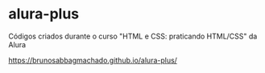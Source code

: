 # alura-plus
Códigos criados durante o curso "HTML e CSS: praticando HTML/CSS" da Alura

https://brunosabbagmachado.github.io/alura-plus/
